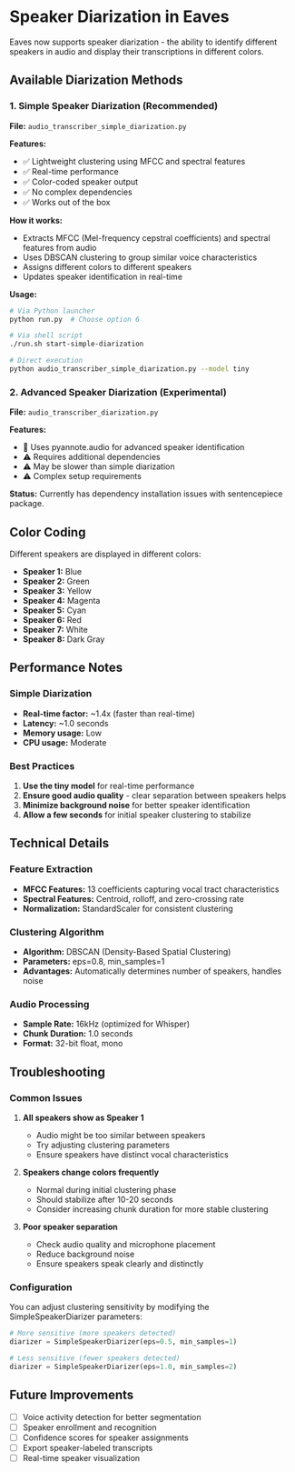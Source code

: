 # Speaker Diarization in Eaves

Eaves now supports speaker diarization - the ability to identify different speakers in audio and display their transcriptions in different colors.

## Available Diarization Methods

### 1. Simple Speaker Diarization (Recommended)

**File:** `audio_transcriber_simple_diarization.py`

**Features:**
- ✅ Lightweight clustering using MFCC and spectral features
- ✅ Real-time performance
- ✅ Color-coded speaker output
- ✅ No complex dependencies
- ✅ Works out of the box

**How it works:**
- Extracts MFCC (Mel-frequency cepstral coefficients) and spectral features from audio
- Uses DBSCAN clustering to group similar voice characteristics
- Assigns different colors to different speakers
- Updates speaker identification in real-time

**Usage:**
```bash
# Via Python launcher
python run.py  # Choose option 6

# Via shell script
./run.sh start-simple-diarization

# Direct execution
python audio_transcriber_simple_diarization.py --model tiny
```

### 2. Advanced Speaker Diarization (Experimental)

**File:** `audio_transcriber_diarization.py`

**Features:**
- 🔬 Uses pyannote.audio for advanced speaker identification
- ⚠️ Requires additional dependencies
- ⚠️ May be slower than simple diarization
- ⚠️ Complex setup requirements

**Status:** Currently has dependency installation issues with sentencepiece package.

## Color Coding

Different speakers are displayed in different colors:

- **Speaker 1:** Blue
- **Speaker 2:** Green  
- **Speaker 3:** Yellow
- **Speaker 4:** Magenta
- **Speaker 5:** Cyan
- **Speaker 6:** Red
- **Speaker 7:** White
- **Speaker 8:** Dark Gray

## Performance Notes

### Simple Diarization
- **Real-time factor:** ~1.4x (faster than real-time)
- **Latency:** ~1.0 seconds
- **Memory usage:** Low
- **CPU usage:** Moderate

### Best Practices

1. **Use the tiny model** for real-time performance
2. **Ensure good audio quality** - clear separation between speakers helps
3. **Minimize background noise** for better speaker identification
4. **Allow a few seconds** for initial speaker clustering to stabilize

## Technical Details

### Feature Extraction
- **MFCC Features:** 13 coefficients capturing vocal tract characteristics
- **Spectral Features:** Centroid, rolloff, and zero-crossing rate
- **Normalization:** StandardScaler for consistent clustering

### Clustering Algorithm
- **Algorithm:** DBSCAN (Density-Based Spatial Clustering)
- **Parameters:** eps=0.8, min_samples=1
- **Advantages:** Automatically determines number of speakers, handles noise

### Audio Processing
- **Sample Rate:** 16kHz (optimized for Whisper)
- **Chunk Duration:** 1.0 seconds
- **Format:** 32-bit float, mono

## Troubleshooting

### Common Issues

1. **All speakers show as Speaker 1**
   - Audio might be too similar between speakers
   - Try adjusting clustering parameters
   - Ensure speakers have distinct vocal characteristics

2. **Speakers change colors frequently**
   - Normal during initial clustering phase
   - Should stabilize after 10-20 seconds
   - Consider increasing chunk duration for more stable clustering

3. **Poor speaker separation**
   - Check audio quality and microphone placement
   - Reduce background noise
   - Ensure speakers speak clearly and distinctly

### Configuration

You can adjust clustering sensitivity by modifying the SimpleSpeakerDiarizer parameters:

```python
# More sensitive (more speakers detected)
diarizer = SimpleSpeakerDiarizer(eps=0.5, min_samples=1)

# Less sensitive (fewer speakers detected)  
diarizer = SimpleSpeakerDiarizer(eps=1.0, min_samples=2)
```

## Future Improvements

- [ ] Voice activity detection for better segmentation
- [ ] Speaker enrollment and recognition
- [ ] Confidence scores for speaker assignments
- [ ] Export speaker-labeled transcripts
- [ ] Real-time speaker visualization
